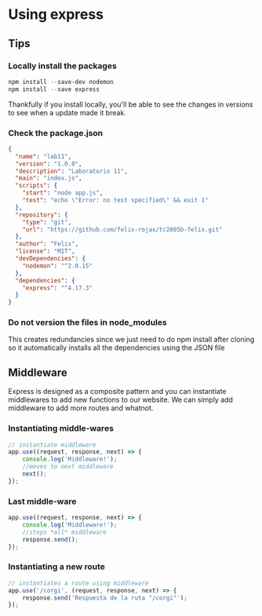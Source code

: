 # Using express

## Tips

### Locally install the packages

```powershell
npm install --save-dev nodemon
npm install --save express
```

Thankfully if you install locally, you'll be able to see the changes in versions to see when a update made it break.

### Check the package.json

```json
{
  "name": "lab11",
  "version": "1.0.0",
  "description": "Laboratorio 11",
  "main": "index.js",
  "scripts": {
    "start": "node app.js",
    "test": "echo \"Error: no test specified\" && exit 1"
  },
  "repository": {
    "type": "git",
    "url": "https://github.com/felix-rojas/tc2005b-felix.git"
  },
  "author": "Felix",
  "license": "MIT",
  "devDependencies": {
    "nodemon": "^2.0.15"
  },
  "dependencies": {
    "express": "^4.17.3"
  }
}
```

### Do not version the files in node_modules

This creates redundancies since we just need to do npm install after cloning so it automatically installs all the dependencies using the JSON file

## Middleware

Express is designed as a composite pattern and you can instantiate middlewares to add new functions to our website. We can simply add middleware to add more routes and whatnot.

### Instantiating middle-wares

``` js
// instantiate middleware
app.use((request, response, next) => {
    console.log('Middleware!');
    //moves to next middleware
    next(); 
});
```

### Last middle-ware

``` js
app.use((request, response, next) => {
    console.log('Middleware!');
    //stops *all* middleware
    response.send(); 
});
```

### Instantiating a new route

``` js
// instantiates a route using middleware
app.use('/corgi', (request, response, next) => {
    response.send('Respuesta de la ruta "/corgi"'); 
});
```
